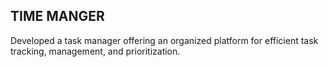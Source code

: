 ## TIME MANGER
Developed a task manager offering an organized platform for efficient task tracking, management, and prioritization.
